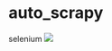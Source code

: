 # auto_scrapy

selenium
<img src="https://user-images.githubusercontent.com/69671250/207304805-524137ec-1526-47bc-ae8b-2572115433d2.gif">
